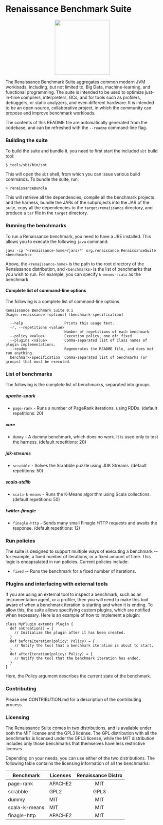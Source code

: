 

# Renaissance Benchmark Suite

<p align="center">
  <img height="180px" src="https://github.com/D-iii-S/renaissance-benchmarks/raw/master/website/resources/images/mona-lisa-round.png"/>
</p>


The Renaissance Benchmark Suite aggregates common modern JVM workloads,
including, but not limited to, Big Data, machine-learning, and functional programming.
The suite is intended to be used to optimize just-in-time compilers, interpreters, GCs,
and for tools such as profilers, debuggers, or static analyzers, and even different hardware.
It is intended to be an open-source, collaborative project,
in which the community can propose and improve benchmark workloads.

The contents of this README file are automatically generated from the codebase,
and can be refreshed with the `--readme` command-line flag.


### Building the suite

To build the suite and bundle it, you need to first start the included `sbt` build tool:

```
$ tools/sbt/bin/sbt
```

This will open the `sbt` shell, from which you can issue various build commands.
To bundle the suite, run:

```
> renaissanceBundle
```

This will retrieve all the dependencies, compile all the benchmark projects and the harness,
bundle the JARs of the subprojects into the JAR of the suite, copy all the dependencies
to the `target/renaissance` directory, and produce a `tar` file in the `target` directory.


### Running the benchmarks

To run a Renaissance benchmark, you need to have a JRE installed.
This allows you to execute the following `java` command:

```
java -cp '<renaissance-home>/jars/*' org.renaissance.RenaissanceSuite <benchmarks>
```

Above, the `<renaissance-home>` is the path to the root directory of the Renaissance distribution,
and `<benchmarks>` is the list of benchmarks that you wish to run.
For example, you can specify `k-means-scala` as the benchmark.


#### Complete list of command-line options

The following is a complete list of command-line options.

```
Renaissance Benchmark Suite 0.1
Usage: renaissance [options] [benchmark-specification]

  --help                   Prints this usage text.
  -r, --repetitions <value>
                           Number of repetitions of each benchmark
  --policy <value>         Execution policy, one of: fixed
  --plugins <value>        Comma-separated list of class names of plugin implementations.
  --readme                 Regenerates the README file, and does not run anything.
  benchmark-specification  Comma-separated list of benchmarks (or groups) that must be executed.
```


### List of benchmarks

The following is the complete list of benchmarks, separated into groups.


##### apache-spark

- `page-rank` - Runs a number of PageRank iterations, using RDDs. (default repetitions: 20)


##### core

- `dummy` - A dummy benchmark, which does no work. It is used only to test the harness. (default repetitions: 20)


##### jdk-streams

- `scrabble` - Solves the Scrabble puzzle using JDK Streams. (default repetitions: 50)


##### scala-stdlib

- `scala-k-means` - Runs the K-Means algorithm using Scala collections. (default repetitions: 50)


##### twitter-finagle

- `finagle-http` - Sends many small Finagle HTTP requests and awaits the response. (default repetitions: 12)



### Run policies

The suite is designed to support multiple ways of executing a benchmark --
for example, a fixed number of iterations, or a fixed amount of time.
This logic is encapsulated in run policies. Current policies include:

- `fixed` -- Runs the benchmark for a fixed number of iterations.



### Plugins and interfacing with external tools

If you are using an external tool to inspect a benchmark, such as an instrumentation agent,
or a profiler, then you will need to make this tool aware of when a benchmark iteration
is starting and when it is ending.
To allow this, the suite allows specifying custom plugins, which are notified when necessary.
Here is an example of how to implement a plugin:

```
class MyPlugin extends Plugin {
  def onCreation() = {
    // Initialize the plugin after it has been created.
  }
  def beforeIteration(policy: Policy) = {
    // Notify the tool that a benchmark iteration is about to start.
  }
  def afterIteration(policy: Policy) = {
    // Notify the tool that the benchmark iteration has ended.
  }
}
```

Here, the Policy argument describes
the current state of the benchmark.


### Contributing

Please see CONTRIBUTION.md for a description of the contributing process.


### Licensing

The Renaissance Suite comes in two distributions,
and is available under both the MIT license and the GPL3 license.
The GPL distribution with all the benchmarks is licensed under the GPL3 license,
while the MIT distribution includes only those benchmarks that themselves
have less restrictive licenses.

Depending on your needs, you can use either of the two distributions.
The following table contains the licensing information of all the benchmarks:

| Benchmark     | Licenses      | Renaissance Distro |
| ------------- | ------------- |:------------------:|
| page-rank | APACHE2 | MIT |
| scrabble | GPL2 | GPL3 |
| dummy | MIT | MIT |
| scala-k-means | MIT | MIT |
| finagle-http | APACHE2 | MIT |

